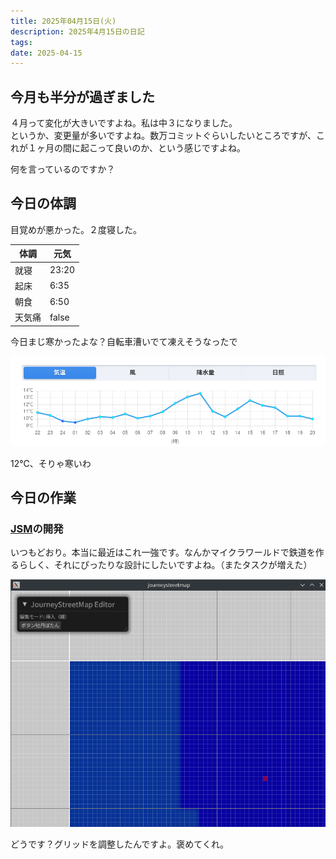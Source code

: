 ```yaml
---
title: 2025年04月15日(火)
description: 2025年4月15日の日記
tags: 
date: 2025-04-15
---
```

## 今月も半分が過ぎました
４月って変化が大きいですよね。私は中３になりました。  
というか、変更量が多いですよね。数万コミットぐらいしたいところですが、これが１ヶ月の間に起こって良いのか、という感じですよね。

何を言っているのですか？

## 今日の体調
目覚めが悪かった。２度寝した。

| 体調  | 元気    |
| --- | ----- |
| 就寝  | 23:20 |
| 起床  | 6:35  |
| 朝食  | 6:50  |
| 天気痛 | false |

今日まじ寒かったよな？自転車漕いでて凍えそうなったで

![](../assets/Pasted%20image%2020250415211001.png)

12℃、そりゃ寒いわ

## 今日の作業
### [JSM](../develop/JourneyStreetMap/JourneyStreetMap.md)の開発
いつもどおり。本当に最近はこれ一強です。なんかマイクラワールドで鉄道を作るらしく、それにぴったりな設計にしたいですよね。（またタスクが増えた）

![](../assets/Pasted%20image%2020250415210652.png)

どうです？グリッドを調整したんですよ。褒めてくれ。
